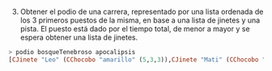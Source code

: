 3. Obtener el podio de una carrera, representado por una lista ordenada de los 3 primeros puestos de la misma, en base a una lista de jinetes y una pista. El puesto está dado por el tiempo total, de menor a mayor y se espera obtener una lista de jinetes.

```haskell
> podio bosqueTenebroso apocalipsis
[CJinete "Leo" (CChocobo "amarillo" (5,3,3)),CJinete "Mati" (CChocobo "negro" (4,4,4)),CJinete "Alf" (CChocobo "rojo" (3,3,4))]
```

